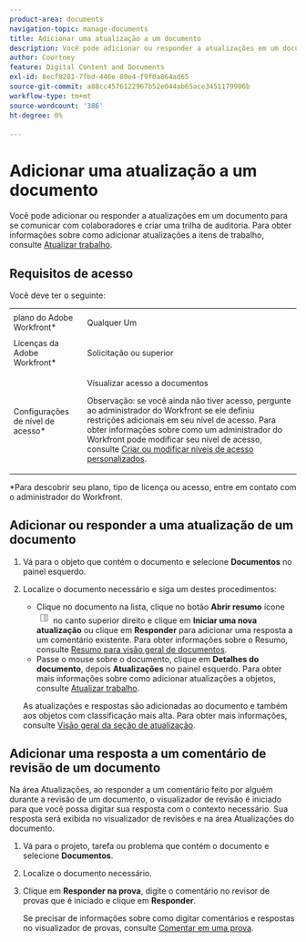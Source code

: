 ```yaml
---
product-area: documents
navigation-topic: manage-documents
title: Adicionar uma atualização a um documento
description: Você pode adicionar ou responder a atualizações em um documento para se comunicar com colaboradores e criar uma trilha de auditoria. Para obter informações sobre como adicionar atualizações a itens de trabalho, consulte Atualizar trabalho.
author: Courtney
feature: Digital Content and Documents
exl-id: 8ecf8281-7fbd-446e-80e4-f9f0a864ad65
source-git-commit: a88cc4576122967b52e044ab65ace3451179906b
workflow-type: tm+mt
source-wordcount: '386'
ht-degree: 0%

---
```


# Adicionar uma atualização a um documento

Você pode adicionar ou responder a atualizações em um documento para se comunicar com colaboradores e criar uma trilha de auditoria. Para obter informações sobre como adicionar atualizações a itens de trabalho, consulte [Atualizar trabalho](../../workfront-basics/updating-work-items-and-viewing-updates/update-work.md).

## Requisitos de acesso

Você deve ter o seguinte:

<table style="table-layout:auto"> 
 <col> 
 <col> 
 <tbody> 
  <tr> 
   <td role="rowheader">plano do Adobe Workfront*</td> 
   <td> <p> Qualquer Um</p> </td> 
  </tr> 
  <tr> 
   <td role="rowheader">Licenças da Adobe Workfront*</td> 
   <td> <p>Solicitação ou superior</p> </td> 
  </tr> 
  <tr> 
   <td role="rowheader">Configurações de nível de acesso*</td> 
   <td> <p>Visualizar acesso a documentos</p> <p>Observação: se você ainda não tiver acesso, pergunte ao administrador do Workfront se ele definiu restrições adicionais em seu nível de acesso. Para obter informações sobre como um administrador do Workfront pode modificar seu nível de acesso, consulte <a href="../../administration-and-setup/add-users/configure-and-grant-access/create-modify-access-levels.md" class="MCXref xref">Criar ou modificar níveis de acesso personalizados</a>.</p> </td> 
  </tr> 
 </tbody> 
</table>

&#42;Para descobrir seu plano, tipo de licença ou acesso, entre em contato com o administrador do Workfront.

## Adicionar ou responder a uma atualização de um documento

1. Vá para o objeto que contém o documento e selecione **Documentos** no painel esquerdo.
1. Localize o documento necessário e siga um destes procedimentos:

   * Clique no documento na lista, clique no botão **Abrir resumo** ícone ![](assets/qs-summary-in-new-toolbar-small.png) no canto superior direito e clique em **Iniciar uma nova atualização** ou clique em **Responder** para adicionar uma resposta a um comentário existente. Para obter informações sobre o Resumo, consulte [Resumo para visão geral de documentos](../../documents/managing-documents/summary-for-documents.md).
   * Passe o mouse sobre o documento, clique em **Detalhes do documento**, depois **Atualizações** no painel esquerdo.
Para obter mais informações sobre como adicionar atualizações a objetos, consulte [Atualizar trabalho](../../workfront-basics/updating-work-items-and-viewing-updates/update-work.md).

   As atualizações e respostas são adicionadas ao documento e também aos objetos com classificação mais alta. Para obter mais informações, consulte [Visão geral da seção de atualização](../../workfront-basics/updating-work-items-and-viewing-updates/updates-tab-overview.md).


## Adicionar uma resposta a um comentário de revisão de um documento

Na área Atualizações, ao responder a um comentário feito por alguém durante a revisão de um documento, o visualizador de revisão é iniciado para que você possa digitar sua resposta com o contexto necessário. Sua resposta será exibida no visualizador de revisões e na área Atualizações do documento.

1. Vá para o projeto, tarefa ou problema que contém o documento e selecione **Documentos**.
1. Localize o documento necessário.

1. Clique em **Responder na prova**, digite o comentário no revisor de provas que é iniciado e clique em **Responder**.

   Se precisar de informações sobre como digitar comentários e respostas no visualizador de provas, consulte [Comentar em uma prova](../../review-and-approve-work/proofing/reviewing-proofs-within-workfront/comment-on-a-proof/comment-on-proof-1.md).
